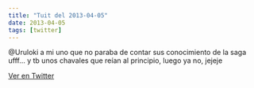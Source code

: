 ```yaml
---
title: "Tuit del 2013-04-05"
date: 2013-04-05
tags: [twitter]
---
```


@Uruloki a mi uno que no paraba de contar sus conocimiento de la saga ufff… y tb unos chavales que reían al principio, luego ya no, jejeje



[Ver en Twitter](https://twitter.com/i/web/status/320318158110089216)
